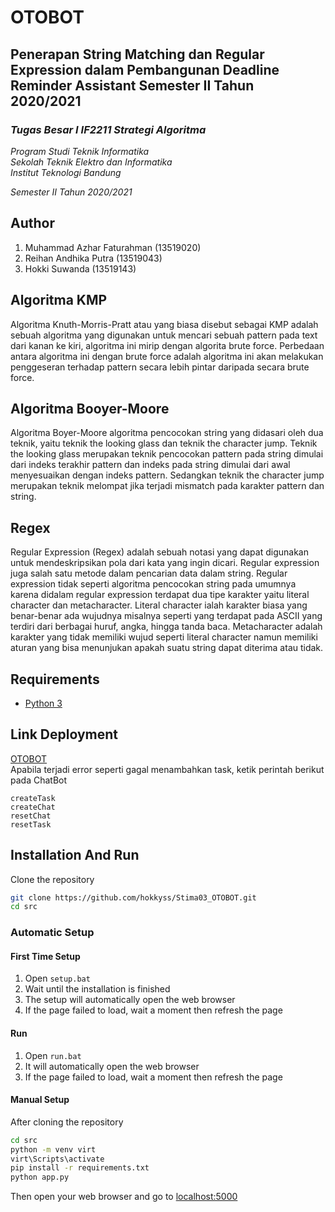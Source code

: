 # OTOBOT
## Penerapan String Matching dan Regular Expression dalam Pembangunan Deadline Reminder Assistant Semester II Tahun 2020/2021

### *Tugas Besar I IF2211 Strategi Algoritma*

*Program Studi Teknik Informatika* <br />
*Sekolah Teknik Elektro dan Informatika* <br />
*Institut Teknologi Bandung* <br />

*Semester II Tahun 2020/2021*

## Author
1. Muhammad Azhar Faturahman	(13519020)
2. Reihan Andhika Putra 		(13519043)
3. Hokki Suwanda			(13519143)

## Algoritma KMP
Algoritma Knuth-Morris-Pratt atau yang biasa disebut sebagai KMP adalah sebuah algoritma yang digunakan untuk mencari sebuah pattern pada text dari kanan ke kiri, algoritma ini mirip dengan algorita brute force. Perbedaan antara algoritma ini dengan brute force adalah algoritma ini akan melakukan penggeseran terhadap pattern secara lebih pintar daripada secara brute force. 

## Algoritma Booyer-Moore
Algoritma Boyer-Moore algoritma pencocokan string yang didasari oleh dua teknik, yaitu teknik the looking glass dan teknik the character jump. Teknik the looking glass merupakan teknik pencocokan pattern pada string dimulai dari indeks terakhir pattern dan indeks pada string dimulai dari awal menyesuaikan dengan indeks pattern. Sedangkan teknik the character jump merupakan teknik melompat jika terjadi mismatch pada karakter pattern dan string. 

## Regex
Regular Expression (Regex) adalah sebuah notasi yang dapat digunakan untuk mendeskripsikan pola dari kata yang ingin dicari. Regular expression juga salah satu metode dalam pencarian data dalam string. Regular expression tidak seperti algoritma pencocokan string pada umumnya karena didalam regular expression terdapat dua tipe karakter yaitu literal character dan metacharacter. Literal character ialah karakter biasa yang benar-benar ada wujudnya misalnya seperti yang terdapat pada ASCII yang terdiri dari berbagai huruf, angka, hingga tanda baca. Metacharacter adalah karakter yang tidak memiliki wujud seperti literal character namun memiliki aturan yang bisa menunjukan apakah suatu string dapat diterima atau tidak. 

## Requirements
- [Python 3](https://www.python.org/downloads/)

## Link Deployment
[OTOBOT](https://otobotagenda.herokuapp.com/) <br />
Apabila terjadi error seperti gagal menambahkan task, ketik perintah berikut pada ChatBot
```
createTask
createChat
resetChat
resetTask
```

## Installation And Run
Clone the repository
```bash
git clone https://github.com/hokkyss/Stima03_OTOBOT.git
cd src
```
### Automatic Setup
#### First Time Setup
1. Open `setup.bat`
2. Wait until the installation is finished
3. The setup will automatically open the web browser
4. If the page failed to load, wait a moment then refresh the page

#### Run
1. Open `run.bat`
2. It will automatically open the web browser
3. If the page failed to load, wait a moment then refresh the page

#### Manual Setup
After cloning the repository
```bash 
cd src
python -m venv virt
virt\Scripts\activate
pip install -r requirements.txt
python app.py
```
Then open your web browser and go to [localhost:5000](http://localhost:5000)

